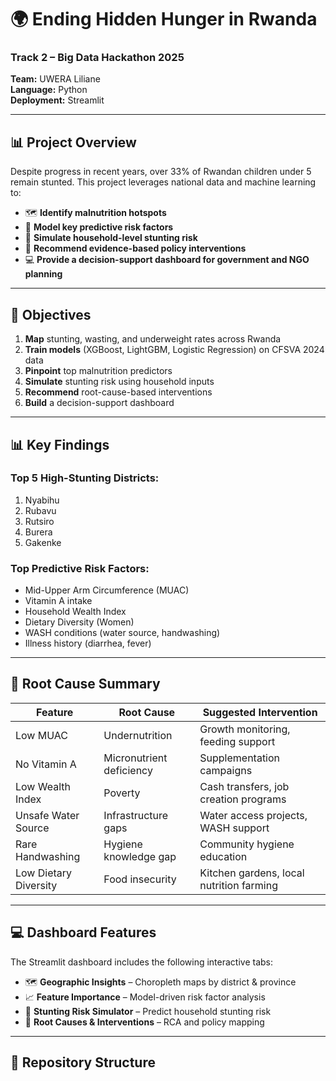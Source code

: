 # 🌍 **Ending Hidden Hunger in Rwanda**
### Track 2 – Big Data Hackathon 2025  
**Team:** UWERA Liliane  
**Language:** Python  
**Deployment:** Streamlit

---

## 📊 **Project Overview**

Despite progress in recent years, over 33% of Rwandan children under 5 remain stunted. This project leverages national data and machine learning to:

- 🗺️ **Identify malnutrition hotspots**
- 🧠 **Model key predictive risk factors**
- 🧮 **Simulate household-level stunting risk**
- 🧩 **Recommend evidence-based policy interventions**
- 💻 **Provide a decision-support dashboard for government and NGO planning**

---

## 🎯 **Objectives**

1. **Map** stunting, wasting, and underweight rates across Rwanda
2. **Train models** (XGBoost, LightGBM, Logistic Regression) on CFSVA 2024 data
3. **Pinpoint** top malnutrition predictors
4. **Simulate** stunting risk using household inputs
5. **Recommend** root-cause-based interventions
6. **Build** a decision-support dashboard

---

## 📊 **Key Findings**

### **Top 5 High-Stunting Districts:**

1. Nyabihu
2. Rubavu
3. Rutsiro
4. Burera
5. Gakenke

### **Top Predictive Risk Factors:**

- Mid-Upper Arm Circumference (MUAC)
- Vitamin A intake
- Household Wealth Index
- Dietary Diversity (Women)
- WASH conditions (water source, handwashing)
- Illness history (diarrhea, fever)

---

## 🧠 **Root Cause Summary**

| **Feature**               | **Root Cause**        | **Suggested Intervention**             |
|---------------------------|-----------------------|----------------------------------------|
| Low MUAC                  | Undernutrition        | Growth monitoring, feeding support    |
| No Vitamin A              | Micronutrient deficiency | Supplementation campaigns            |
| Low Wealth Index          | Poverty               | Cash transfers, job creation programs |
| Unsafe Water Source       | Infrastructure gaps   | Water access projects, WASH support   |
| Rare Handwashing          | Hygiene knowledge gap | Community hygiene education           |
| Low Dietary Diversity     | Food insecurity       | Kitchen gardens, local nutrition farming |

---

## 💻 **Dashboard Features**

The Streamlit dashboard includes the following interactive tabs:

- 🗺️ **Geographic Insights** – Choropleth maps by district & province
- 📈 **Feature Importance** – Model-driven risk factor analysis
- 🧠 **Stunting Risk Simulator** – Predict household stunting risk
- 🧩 **Root Causes & Interventions** – RCA and policy mapping

---

## 📂 **Repository Structure**

